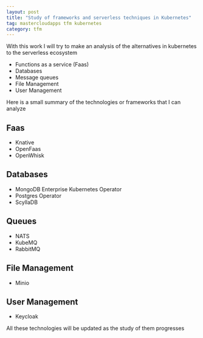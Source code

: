 ```yaml
---
layout: post
title: "Study of frameworks and serverless techniques in Kubernetes"
tag: mastercloudapps tfm kubernetes
category: tfm
---
```


With this work I will try to make an analysis of the alternatives in kubernetes to the serverless ecosystem

- Functions as a service (Faas)
- Databases
- Message queues
- File Management
- User Management

<!--more-->
Here is a small summary of the technologies or frameworks that I can analyze

## Faas

- Knative
- OpenFaas
- OpenWhisk
  
## Databases

- MongoDB Enterprise Kubernetes Operator
- Postgres Operator
- ScyllaDB

## Queues

- NATS
- KubeMQ
- RabbitMQ

## File Management

- Minio


## User Management

- Keycloak


All these technologies will be updated as the study of them progresses